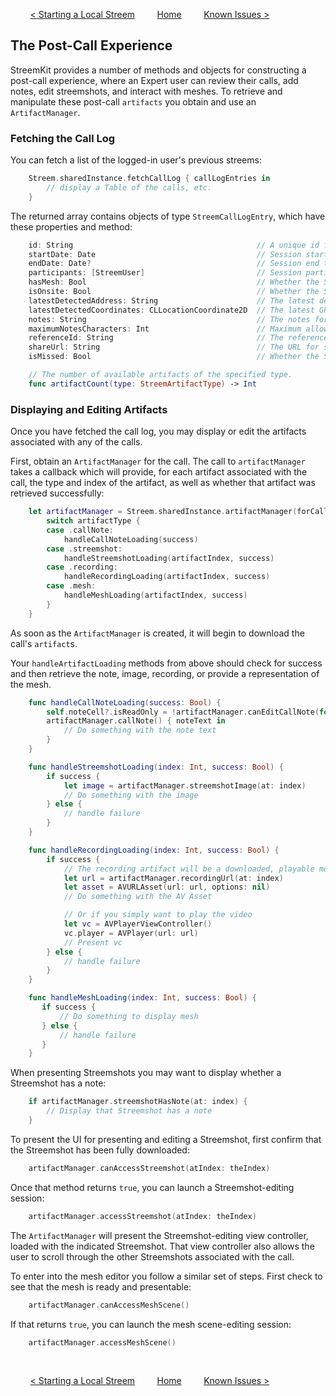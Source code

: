 &nbsp; &nbsp; &nbsp; &nbsp;
[< Starting a Local Streem](local.md)
&nbsp; &nbsp; &nbsp; &nbsp;
[Home](../README.md)
&nbsp; &nbsp; &nbsp; &nbsp;
[Known Issues >](known_issues.md)

## The Post-Call Experience

StreemKit provides a number of methods and objects for constructing a post-call experience, where an Expert user can review their calls, add notes, edit streemshots, and interact with meshes. To retrieve and manipulate these post-call `artifacts` you obtain and use an `ArtifactManager`.

### Fetching the Call Log

You can fetch a list of the logged-in user's previous streems:

```swift
    Streem.sharedInstance.fetchCallLog { callLogEntries in
        // display a Table of the calls, etc.
    }
```

The returned array contains objects of type `StreemCallLogEntry`, which have these properties and method:

```swift
    id: String                                         // A unique id for the call log
    startDate: Date                                    // Session start time
    endDate: Date?                                     // Session end time
    participants: [StreemUser]                         // Session participants. One for an Onsite Streem call, two for a two-way Streem caall.
    hasMesh: Bool                                      // Whether the Streem call has a mesh with it or not
    isOnsite: Bool                                     // Whether the Streem call was an Onsite Streem call or not
    latestDetectedAddress: String                      // The latest detected address for the Streem call
    latestDetectedCoordinates: CLLocationCoordinate2D  // The latest GPS coordinates for the Streem call
    notes: String                                      // The notes for the Streem call
    maximumNotesCharacters: Int                        // Maximum allowable length of Call Notes -- expressed in characters, not bytes
    referenceId: String                                // The reference ID of the Streem call
    shareUrl: String                                   // The URL for sharing the call details
    isMissed: Bool                                     // Whether the Streem call call was missed or not

    // The number of available artifacts of the specified type.
    func artifactCount(type: StreemArtifactType) -> Int
```

### Displaying and Editing Artifacts

Once you have fetched the call log, you may display or edit the artifacts associated with any of the calls.

First, obtain an `ArtifactManager` for the call. The call to `artifactManager` takes a callback which will provide, for each artifact associated with the call, the type and index of the artifact, as well as whether that artifact was retrieved successfully:
```swift
    let artifactManager = Streem.sharedInstance.artifactManager(forCallLogEntry: entry) { [weak self] artifactType, artifactIndex, success in
        switch artifactType {
        case .callNote:
            handleCallNoteLoading(success)
        case .streemshot:
            handleStreemshotLoading(artifactIndex, success)
        case .recording:
            handleRecordingLoading(artifactIndex, success)
        case .mesh:
            handleMeshLoading(artifactIndex, success)
        }
    }
```

As soon as the `ArtifactManager` is created, it will begin to download the call's `artifact`s.

Your `handleArtifactLoading` methods from above should check for success and then retrieve the note, image, recording, or provide a representation of the mesh.

```swift
    func handleCallNoteLoading(success: Bool) {
        self.noteCell?.isReadOnly = !artifactManager.canEditCallNote(for: callLogEntry)
        artifactManager.callNote() { noteText in
            // Do something with the note text
        }
    }

    func handleStreemshotLoading(index: Int, success: Bool) {
        if success {
            let image = artifactManager.streemshotImage(at: index)
            // Do something with the image
        } else {
            // handle failure
        }
    }

    func handleRecordingLoading(index: Int, success: Bool) {
        if success {
            // The recording artifact will be a downloaded, playable movie file which can be retrieved via its URL
            let url = artifactManager.recordingUrl(at: index)
            let asset = AVURLAsset(url: url, options: nil)
            // Do something with the AV Asset

            // Or if you simply want to play the video
            let vc = AVPlayerViewController()
            vc.player = AVPlayer(url: url)
            // Present vc
        } else {
            // handle failure
        }
    }

    func handleMeshLoading(index: Int, success: Bool) {
       if success {
           // Do something to display mesh
       } else {
           // handle failure
       }
    }
```

When presenting Streemshots you may want to display whether a Streemshot has a note:

```swift
    if artifactManager.streemshotHasNote(at: index) {
        // Display that Streemshot has a note
    }
```

To present the UI for presenting and editing a Streemshot, first confirm that the Streemshot has been fully downloaded:

```swift
    artifactManager.canAccessStreemshot(atIndex: theIndex)
```
Once that method returns `true`, you can launch a Streemshot-editing session:

```swift
    artifactManager.accessStreemshot(atIndex: theIndex)
```

The `ArtifactManager` will present the Streemshot-editing view controller, loaded with the indicated Streemshot. That view controller also allows the user to scroll through the other Streemshots associated with the call.

To enter into the mesh editor you follow a similar set of steps. First check to see that the mesh is ready and presentable:

```swift
    artifactManager.canAccessMeshScene()
```

If that returns `true`, you can launch the mesh scene-editing session:

```swift
    artifactManager.accessMeshScene()
```

&nbsp;

&nbsp; &nbsp; &nbsp; &nbsp;
[< Starting a Local Streem](local.md)
&nbsp; &nbsp; &nbsp; &nbsp;
[Home](../README.md)
&nbsp; &nbsp; &nbsp; &nbsp;
[Known Issues >](known_issues.md)

